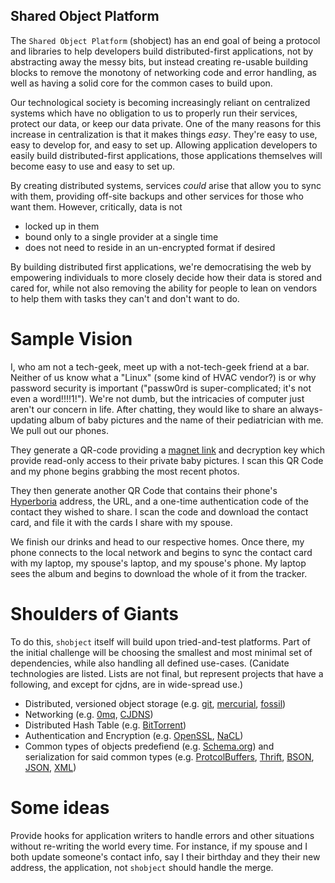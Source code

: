 Shared Object Platform
----------------------

The `Shared Object Platform` (shobject) has an end goal of being a
protocol and libraries to help developers build distributed-first
applications, not by abstracting away the messy bits, but instead
creating re-usable building blocks to remove the monotony of networking
code and error handling, as well as having a solid core for the common
cases to build upon.

Our technological society is becoming increasingly reliant on centralized
systems which have no obligation to us to properly run their services,
protect our data, or keep our data private.  One of the many reasons for
this increase in centralization is that it makes things _easy_.  They're
easy to use, easy to develop for, and easy to set up. Allowing
application developers to easily build distributed-first applications,
those applications themselves will become easy to use and easy to set
up.

By creating distributed systems, services _could_ arise that allow you
to sync with them, providing off-site backups and other services for
those who want them. However, critically, data is not

* locked up in them
* bound only to a single provider at a single time
* does not need to reside in an un-encrypted format if desired


By building distributed first applications, we're democratising the web
by empowering individuals to more closely decide how their data is
stored and cared for, while not also removing the ability for people to
lean on vendors to help them with tasks they can't and don't want to do.

Sample Vision
=============

I, who am not a tech-geek, meet up with a not-tech-geek friend at a bar.
Neither of us know what a "Linux" (some kind of HVAC vendor?) is or why
password security is important ("passw0rd is super-complicated; it's not
even a word!!!!1!"). We're not dumb, but the intricacies of computer
just aren't our concern in life.  After chatting, they would like to
share an always-updating album of baby pictures and the name of their
pediatrician with me.  We pull out our phones.

They generate a QR-code
providing a [magnet link](http://magnet-uri.sourceforge.net/) and
decryption key which provide read-only access to their private baby
pictures. I scan this QR Code and my phone begins grabbing the most
recent photos.

They then generate another QR Code that contains their phone's
[Hyperboria](https://hyperboria.net/) address, the URL, and a one-time
authentication code of the contact they wished to share.  I scan the
code and download the contact card, and file it with the cards I share
with my spouse.

We finish our drinks and head to our respective homes. Once there, my
phone connects to the local network and begins to sync the contact card
with my laptop, my spouse's laptop, and my spouse's phone.  My laptop
sees the album and begins to download the whole of it from the tracker.


Shoulders of Giants
===================

To do this, `shobject` itself will build upon tried-and-test platforms.
Part of the initial challenge will be choosing the smallest and most
minimal set of dependencies, while also handling all defined use-cases.
(Canidate technologies are listed. Lists are not final, but represent
projects that have a following, and except for cjdns, are in wide-spread
use.)

* Distributed, versioned object storage (e.g.
  [git](https://git-scm.com/),
  [mercurial](https://www.mercurial-scm.org/),
  [fossil](https://www.fossil-scm.org/))
* Networking (e.g. [0mq](http://zeromq.org/),
  [CJDNS](https://github.com/cjdelisle/cjdns))
* Distributed Hash Table (e.g. [BitTorrent](http://www.bittorrent.org/))
* Authentication and Encryption (e.g.
  [OpenSSL](https://www.openssl.org/), [NaCL](https://nacl.cr.yp.to/))
* Common types of objects predefiend (e.g.
  [Schema.org](http://schema.org/)) and serialization for said common
  types (e.g.
  [ProtcolBuffers](https://developers.google.com/protocol-buffers/),
  [Thrift](https://thrift.apache.org/), [BSON](http://bsonspec.org/),
  [JSON](http://www.json.org/), [XML](https://www.w3.org/XML/))

Some ideas
==========

Provide hooks for application writers to handle errors and other
situations without re-writing the world every time. For instance, if my
spouse and I both update someone's contact info, say I their birthday
and they their new address, the application, not `shobject` should
handle the merge.
